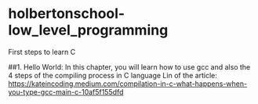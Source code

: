 # holbertonschool-low_level_programming
First steps to learn C

##1. Hello World:
In this chapter, you will learn how to use gcc and also the 4 steps of the compiling process in C language
Lin of the article: https://kateincoding.medium.com/compilation-in-c-what-happens-when-you-type-gcc-main-c-10af5f155dfd


